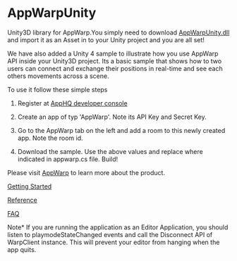 AppWarpUnity
============

Unity3D library for AppWarp.You simply need to download [AppWarpUnity.dll](https://github.com/shephertz/AppWarpUnity/blob/master/v1.0/AppWarpUnity.dll?raw=true) and import it as an Asset in to your Unity project 
and you are all set!

We have also added a Unity 4 sample to illustrate how you use AppWarp API inside your Unity3D project. Its a basic sample
that shows how to two users can connect and exchange their positions in real-time and see each others movements across a
scene. 

To use it follow these simple steps

1) Register at [AppHQ developer console](http://apphq.shephertz.com)

2) Create an app of typ 'AppWarp'. Note its API Key and Secret Key.

3) Go to the AppWarp tab on the left and add a room to this newly created app. Note the room id.

4) Download the sample. Use the above values and replace where indicated in appwarp.cs file. Build!


Please visit [AppWarp](http://appwarp.shephertz.com/) to learn more about the product.

[Getting Started](https://github.com/shephertz/AppWarp_WP7_SDK_DLL/wiki/Getting-Started)

[Reference](https://github.com/shephertz/AppWarp_WP7_SDK_DLL/wiki/Reference)

[FAQ](https://github.com/shephertz/AppWarp_JAVA_SDK_JAR/wiki/FAQ)

Note* If you are running the application as an Editor Application, you should listen to playmodeStateChanged events
and call the Disconnect API of WarpClient instance. This will prevent your editor from hanging when the app quits.
